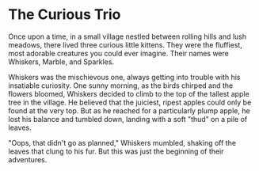 # The Curious Trio

Once upon a time, in a small village nestled between rolling hills and lush meadows, there lived three curious little kittens. They were the fluffiest, most adorable creatures you could ever imagine. Their names were Whiskers, Marble, and Sparkles.

Whiskers was the mischievous one, always getting into trouble with his insatiable curiosity. One sunny morning, as the birds chirped and the flowers bloomed, Whiskers decided to climb to the top of the tallest apple tree in the village. He believed that the juiciest, ripest apples could only be found at the very top. But as he reached for a particularly plump apple, he lost his balance and tumbled down, landing with a soft "thud" on a pile of leaves.

"Oops, that didn't go as planned," Whiskers mumbled, shaking off the leaves that clung to his fur. But this was just the beginning of their adventures.
